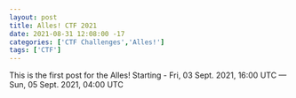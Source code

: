 ```yaml
---
layout: post
title: Alles! CTF 2021
date: 2021-08-31 12:08:00 -17
categories: ['CTF Challenges','Alles!']
tags: ['CTF']
---
```


This is the first post for the Alles!
Starting - Fri, 03 Sept. 2021, 16:00 UTC — Sun, 05 Sept. 2021, 04:00 UTC